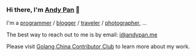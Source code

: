 ### Hi there, I'm [Andy Pan](https://andypan.me) 🎉

I'm a [programmer](https://github.com/panjf2000/panjf2000) / [blogger](https://strikefreedom.top) / [traveler](https://strikefreedom.top/archives/my-journeys) / [photographer](https://gallery.strikefreedom.top/s/3vztp9699p/journey), ...

The best way to reach out to me is by email: i@andypan.me

Please visit [Golang China Contributor Club](https://golangcn.org/) to learn more about my work.

<!--
![](https://github-profile-summary-cards.vercel.app/api/cards/profile-details?username=panjf2000&theme=nord_bright)
![](https://github-profile-summary-cards.vercel.app/api/cards/repos-per-language?username=panjf2000&theme=nord_bright)
![](https://github-profile-summary-cards.vercel.app/api/cards/most-commit-language?username=panjf2000&theme=nord_bright)
![](https://github-profile-summary-cards.vercel.app/api/cards/stats?username=panjf2000&theme=nord_bright)
![](https://github-profile-summary-cards.vercel.app/api/cards/productive-time?username=panjf2000&theme=nord_bright)
-->
